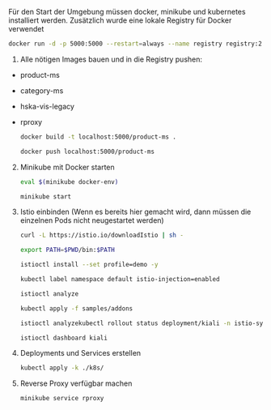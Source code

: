 Für den Start der Umgebung müssen docker, minikube und kubernetes installiert werden. Zusätzlich wurde eine lokale Registry für Docker verwendet 
```bash
docker run -d -p 5000:5000 --restart=always --name registry registry:2
```
1. Alle nötigen Images bauen und in die Registry pushen:
- product-ms
- category-ms
- hska-vis-legacy
- rproxy
    ```bash
    docker build -t localhost:5000/product-ms .
    ```

    ```bash
    docker push localhost:5000/product-ms
    ```
2. Minikube mit Docker starten
    ```bash
    eval $(minikube docker-env)
    ```

     ```bash
    minikube start
    ```
3. Istio einbinden (Wenn es bereits hier gemacht wird, dann müssen die einzelnen Pods nicht neugestartet werden)
     ```bash
    curl -L https://istio.io/downloadIstio | sh -
    ```

     ```bash
    export PATH=$PWD/bin:$PATH
    ```

     ```bash
    istioctl install --set profile=demo -y
    ```

     ```bash
    kubectl label namespace default istio-injection=enabled
    ```

     ```bash
    istioctl analyze
    ```

    ```bash
    kubectl apply -f samples/addons
    ```
    
     ```bash
    istioctl analyzekubectl rollout status deployment/kiali -n istio-system
    ```
 
     ```bash
   istioctl dashboard kiali
    ```
4. Deployments und Services erstellen
    ```bash
    kubectl apply -k ./k8s/
    ```
5. Reverse Proxy verfügbar machen
    ```bash
    minikube service rproxy
    ```